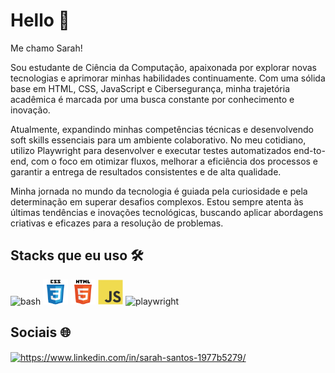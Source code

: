 # Hello 👋

Me chamo Sarah! 

Sou estudante de Ciência da Computação, apaixonada por explorar novas tecnologias e aprimorar minhas habilidades continuamente. Com uma sólida base em HTML, CSS, JavaScript e Cibersegurança, minha trajetória acadêmica é marcada por uma busca constante por conhecimento e inovação.

Atualmente, expandindo minhas competências técnicas e desenvolvendo soft skills essenciais para um ambiente colaborativo. No meu cotidiano, utilizo Playwright para desenvolver e executar testes automatizados end-to-end, com o foco em otimizar fluxos, melhorar a eficiência dos processos e garantir a entrega de resultados consistentes e de alta qualidade.

Minha jornada no mundo da tecnologia é guiada pela curiosidade e pela determinação em superar desafios complexos. Estou sempre atenta às últimas tendências e inovações tecnológicas, buscando aplicar abordagens criativas e eficazes para a resolução de problemas.


## Stacks que eu uso 🛠

<p align="left"> <img src="https://www.vectorlogo.zone/logos/gnu_bash/gnu_bash-icon.svg" alt="bash" width="40" height="40"/> <img src="https://raw.githubusercontent.com/devicons/devicon/master/icons/css3/css3-original-wordmark.svg" alt="css3" width="40" height="40"/> <img src="https://raw.githubusercontent.com/devicons/devicon/master/icons/html5/html5-original-wordmark.svg" alt="html5" width="40" height="40"/> <img src="https://raw.githubusercontent.com/devicons/devicon/master/icons/javascript/javascript-original.svg" alt="javascript" width="40" height="40"/> <img src="https://playwright.dev/img/playwright-logo.svg" alt="playwright" width="40" height="40"/>
</p>

## Sociais 🌐

<p align="left">
<a href="https://linkedin.com/in/https://www.linkedin.com/in/sarah-santos-1977b5279/" target="blank"><img align="center" src="https://raw.githubusercontent.com/rahuldkjain/github-profile-readme-generator/master/src/images/icons/Social/linked-in-alt.svg" alt="https://www.linkedin.com/in/sarah-santos-1977b5279/" height="30" width="40"/></a>
</p>

